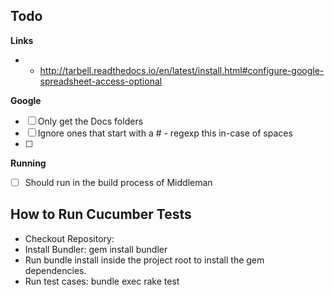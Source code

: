 ## Todo

**Links**

- - http://tarbell.readthedocs.io/en/latest/install.html#configure-google-spreadsheet-access-optional

**Google**

- [ ] Only get the Docs folders
- [ ] Ignore ones that start with a # - regexp this in-case of spaces
- [ ]

**Running**

- [ ] Should run in the build process of Middleman

## How to Run Cucumber Tests

- Checkout Repository:
- Install Bundler: gem install bundler
- Run bundle install inside the project root to install the gem dependencies.
- Run test cases: bundle exec rake test
